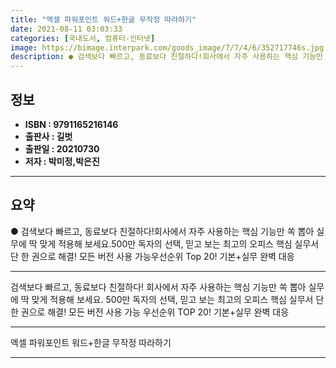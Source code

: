 ```yaml
---
title: "엑셀 파워포인트 워드+한글 무작정 따라하기"
date: 2021-08-11 03:03:33
categories: [국내도서, 컴퓨터-인터넷]
image: https://bimage.interpark.com/goods_image/7/7/4/6/352717746s.jpg
description: ● 검색보다 빠르고, 동료보다 친절하다!회사에서 자주 사용하는 핵심 기능만 쏙 뽑아 실무에 딱 맞게 적용해 보세요.500만 독자의 선택, 믿고 보는 최고의 오피스 핵심 실무서 단 한 권으로 해결! 모든 버전 사용 가능우선순위 Top 20! 기본+실무 완벽 대응
---
```


## **정보**

- **ISBN : 9791165216146**
- **출판사 : 길벗**
- **출판일 : 20210730**
- **저자 : 박미정,박은진**

------



## **요약**

●  검색보다 빠르고, 동료보다 친절하다!회사에서 자주 사용하는 핵심 기능만 쏙 뽑아 실무에 딱 맞게 적용해 보세요.500만 독자의 선택, 믿고 보는 최고의 오피스 핵심 실무서 단 한 권으로 해결! 모든 버전 사용 가능우선순위 Top 20! 기본+실무 완벽 대응

------

검색보다 빠르고, 동료보다 친절하다!
회사에서 자주 사용하는 핵심 기능만 쏙 뽑아 실무에 딱 맞게 적용해 보세요.
500만 독자의 선택, 믿고 보는 최고의 오피스 핵심 실무서 
단 한 권으로 해결! 모든 버전 사용 가능
우선순위 TOP 20! 기본+실무 완벽 대응

------


엑셀 파워포인트 워드+한글 무작정 따라하기 

------


